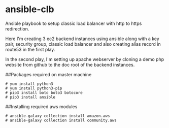 # ansible-clb
Ansible playbook to setup classic load balancer with http to https redirection. 

Here I'm creating 3 ec2 backend instances using ansible along with a key pair, security group, classic load balancer and 
also creating alias record in route53 in the first play.

In the second play, I'm setting up apache webserver by cloning a demo php website from github to the doc root of the backend instances.



##Packages required on master machine
```
# yum install python3
# yum install python3-pip
# pip3 install boto boto3 botocore
# pip3 install ansible
```
##Installing required aws modules
```
# ansible-galaxy collection install amazon.aws
# ansible-galaxy collection install community.aws
```
